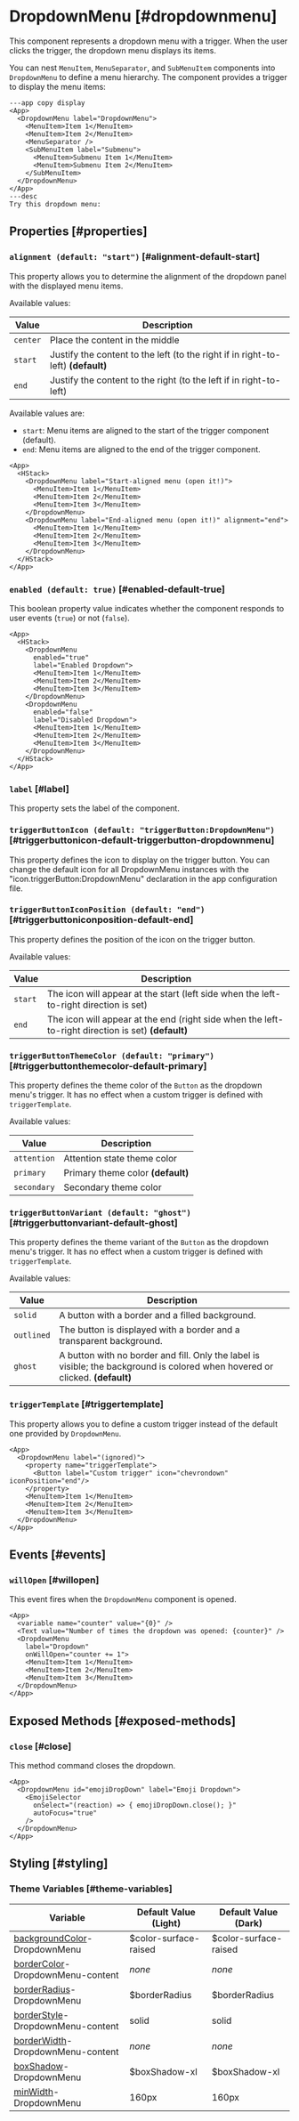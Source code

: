 # DropdownMenu [#dropdownmenu]

This component represents a dropdown menu with a trigger. When the user clicks the trigger, the dropdown menu displays its items.

You can nest `MenuItem`, `MenuSeparator`, and `SubMenuItem` components into `DropdownMenu` to define a menu hierarchy. The component provides a trigger to display the menu items:

```xmlui-pg copy display name="Example: Using DropdownMenu" height="240px"
---app copy display
<App>
  <DropdownMenu label="DropdownMenu">
    <MenuItem>Item 1</MenuItem>
    <MenuItem>Item 2</MenuItem>
    <MenuSeparator />
    <SubMenuItem label="Submenu">
      <MenuItem>Submenu Item 1</MenuItem>
      <MenuItem>Submenu Item 2</MenuItem>
    </SubMenuItem>
  </DropdownMenu>
</App>
---desc
Try this dropdown menu:
```

## Properties [#properties]

### `alignment (default: "start")` [#alignment-default-start]

This property allows you to determine the alignment of the dropdown panel with the displayed menu items.

Available values:

| Value | Description |
| --- | --- |
| `center` | Place the content in the middle |
| `start` | Justify the content to the left (to the right if in right-to-left) **(default)** |
| `end` | Justify the content to the right (to the left if in right-to-left) |

Available values are:
- `start`: Menu items are aligned to the start of the trigger component (default).
- `end`: Menu items are aligned to the end of the trigger component.

```xmlui-pg copy display name="Example: alignment" height="240px"
<App>
  <HStack>
    <DropdownMenu label="Start-aligned menu (open it!)">
      <MenuItem>Item 1</MenuItem>
      <MenuItem>Item 2</MenuItem>
      <MenuItem>Item 3</MenuItem>
    </DropdownMenu>
    <DropdownMenu label="End-aligned menu (open it!)" alignment="end">
      <MenuItem>Item 1</MenuItem>
      <MenuItem>Item 2</MenuItem>
      <MenuItem>Item 3</MenuItem>
    </DropdownMenu>
  </HStack>
</App>
```

### `enabled (default: true)` [#enabled-default-true]

This boolean property value indicates whether the component responds to user events (`true`) or not (`false`).

```xmlui-pg copy {4, 11} display name="Example: enabled" height="240px"
<App>
  <HStack>
    <DropdownMenu
      enabled="true"
      label="Enabled Dropdown">
      <MenuItem>Item 1</MenuItem>
      <MenuItem>Item 2</MenuItem>
      <MenuItem>Item 3</MenuItem>
    </DropdownMenu>
    <DropdownMenu
      enabled="false"
      label="Disabled Dropdown">
      <MenuItem>Item 1</MenuItem>
      <MenuItem>Item 2</MenuItem>
      <MenuItem>Item 3</MenuItem>
    </DropdownMenu>
  </HStack>
</App>
```

### `label` [#label]

This property sets the label of the component.

### `triggerButtonIcon (default: "triggerButton:DropdownMenu")` [#triggerbuttonicon-default-triggerbutton-dropdownmenu]

This property defines the icon to display on the trigger button. You can change the default icon for all DropdownMenu instances with the "icon.triggerButton:DropdownMenu" declaration in the app configuration file.

### `triggerButtonIconPosition (default: "end")` [#triggerbuttoniconposition-default-end]

This property defines the position of the icon on the trigger button.

Available values:

| Value | Description |
| --- | --- |
| `start` | The icon will appear at the start (left side when the left-to-right direction is set) |
| `end` | The icon will appear at the end (right side when the left-to-right direction is set) **(default)** |

### `triggerButtonThemeColor (default: "primary")` [#triggerbuttonthemecolor-default-primary]

This property defines the theme color of the `Button` as the dropdown menu's trigger. It has no effect when a custom trigger is defined with `triggerTemplate`.

Available values:

| Value | Description |
| --- | --- |
| `attention` | Attention state theme color |
| `primary` | Primary theme color **(default)** |
| `secondary` | Secondary theme color |

### `triggerButtonVariant (default: "ghost")` [#triggerbuttonvariant-default-ghost]

This property defines the theme variant of the `Button` as the dropdown menu's trigger. It has no effect when a custom trigger is defined with `triggerTemplate`.

Available values:

| Value | Description |
| --- | --- |
| `solid` | A button with a border and a filled background. |
| `outlined` | The button is displayed with a border and a transparent background. |
| `ghost` | A button with no border and fill. Only the label is visible; the background is colored when hovered or clicked. **(default)** |

### `triggerTemplate` [#triggertemplate]

This property allows you to define a custom trigger instead of the default one provided by `DropdownMenu`.

```xmlui-pg copy {3-5} display name="Example: triggerTemplate" height="240px"
<App>
  <DropdownMenu label="(ignored)">
    <property name="triggerTemplate">
      <Button label="Custom trigger" icon="chevrondown" iconPosition="end"/>
    </property>
    <MenuItem>Item 1</MenuItem>
    <MenuItem>Item 2</MenuItem>
    <MenuItem>Item 3</MenuItem>
  </DropdownMenu>
</App>
```

## Events [#events]

### `willOpen` [#willopen]

This event fires when the `DropdownMenu` component is opened.

```xmlui-pg copy {6} display name="Example: willOpen" height="240px"
<App>
  <variable name="counter" value="{0}" />
  <Text value="Number of times the dropdown was opened: {counter}" />
  <DropdownMenu
    label="Dropdown"
    onWillOpen="counter += 1">
    <MenuItem>Item 1</MenuItem>
    <MenuItem>Item 2</MenuItem>
    <MenuItem>Item 3</MenuItem>
  </DropdownMenu>
</App>
```

## Exposed Methods [#exposed-methods]

### `close` [#close]

This method command closes the dropdown.

```xmlui-pg copy {4} display name="Example: close" height="240px"
<App>
  <DropdownMenu id="emojiDropDown" label="Emoji Dropdown">
    <EmojiSelector
      onSelect="(reaction) => { emojiDropDown.close(); }"
      autoFocus="true"
    />
  </DropdownMenu>
</App>
```

## Styling [#styling]

### Theme Variables [#theme-variables]

| Variable | Default Value (Light) | Default Value (Dark) |
| --- | --- | --- |
| [backgroundColor](../styles-and-themes/common-units/#color)-DropdownMenu | $color-surface-raised | $color-surface-raised |
| [borderColor](../styles-and-themes/common-units/#color)-DropdownMenu-content | *none* | *none* |
| [borderRadius](../styles-and-themes/common-units/#border-rounding)-DropdownMenu | $borderRadius | $borderRadius |
| [borderStyle](../styles-and-themes/common-units/#border-style)-DropdownMenu-content | solid | solid |
| [borderWidth](../styles-and-themes/common-units/#size)-DropdownMenu-content | *none* | *none* |
| [boxShadow](../styles-and-themes/common-units/#boxShadow)-DropdownMenu | $boxShadow-xl | $boxShadow-xl |
| [minWidth](../styles-and-themes/common-units/#size)-DropdownMenu | 160px | 160px |
